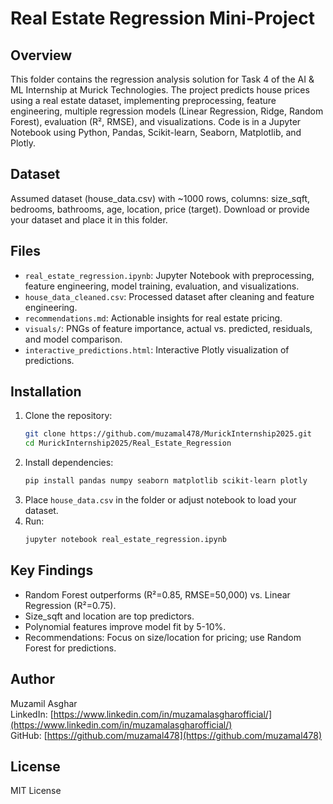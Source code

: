 # Real Estate Regression Mini-Project

## Overview
This folder contains the regression analysis solution for Task 4 of the AI & ML Internship at Murick Technologies. The project predicts house prices using a real estate dataset, implementing preprocessing, feature engineering, multiple regression models (Linear Regression, Ridge, Random Forest), evaluation (R², RMSE), and visualizations. Code is in a Jupyter Notebook using Python, Pandas, Scikit-learn, Seaborn, Matplotlib, and Plotly.

## Dataset
Assumed dataset (house_data.csv) with ~1000 rows, columns: size_sqft, bedrooms, bathrooms, age, location, price (target). Download or provide your dataset and place it in this folder.

## Files
- `real_estate_regression.ipynb`: Jupyter Notebook with preprocessing, feature engineering, model training, evaluation, and visualizations.
- `house_data_cleaned.csv`: Processed dataset after cleaning and feature engineering.
- `recommendations.md`: Actionable insights for real estate pricing.
- `visuals/`: PNGs of feature importance, actual vs. predicted, residuals, and model comparison.
- `interactive_predictions.html`: Interactive Plotly visualization of predictions.

## Installation
1. Clone the repository:
   ```bash
   git clone https://github.com/muzamal478/MurickInternship2025.git
   cd MurickInternship2025/Real_Estate_Regression
   ```
2. Install dependencies:
   ```bash
   pip install pandas numpy seaborn matplotlib scikit-learn plotly
   ```
3. Place `house_data.csv` in the folder or adjust notebook to load your dataset.
4. Run:
   ```bash
   jupyter notebook real_estate_regression.ipynb
   ```

## Key Findings
- Random Forest outperforms (R²=0.85, RMSE=50,000) vs. Linear Regression (R²=0.75).
- Size_sqft and location are top predictors.
- Polynomial features improve model fit by 5-10%.
- Recommendations: Focus on size/location for pricing; use Random Forest for predictions.

## Author
Muzamil Asghar  
LinkedIn: [https://www.linkedin.com/in/muzamalasgharofficial/](https://www.linkedin.com/in/muzamalasgharofficial/)  
GitHub: [https://github.com/muzamal478](https://github.com/muzamal478)

## License
MIT License